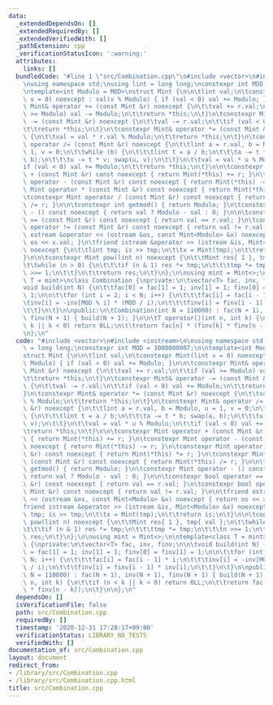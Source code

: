 ```yaml
---
data:
  _extendedDependsOn: []
  _extendedRequiredBy: []
  _extendedVerifiedWith: []
  _pathExtension: cpp
  _verificationStatusIcon: ':warning:'
  attributes:
    links: []
  bundledCode: "#line 1 \"src/Combination.cpp\"\n#include <vector>\n#include <iostream>\n\
    \nusing namespace std;\nusing lint = long long;\nconstexpr int MOD = 1000000007;\n\
    \ntemplate<int Modulo = MOD>\nstruct Mint {\n\n\tlint val;\n\tconstexpr Mint(lint\
    \ v = 0) noexcept : val(v % Modulo) { if (val < 0) val += Modulo; }\n\n\tconstexpr\
    \ Mint& operator += (const Mint &r) noexcept {\n\t\tval += r.val;\n\t\tif (val\
    \ >= Modulo) val -= Modulo;\n\t\treturn *this;\n\t}\n\tconstexpr Mint& operator\
    \ -= (const Mint &r) noexcept {\n\t\tval -= r.val;\n\t\tif (val < 0) val += Modulo;\n\
    \t\treturn *this;\n\t}\n\tconstexpr Mint& operator *= (const Mint &r) noexcept\
    \ {\n\t\tval = val * r.val % Modulo;\n\t\treturn *this;\n\t}\n\tconstexpr Mint&\
    \ operator /= (const Mint &r) noexcept {\n\t\tlint a = r.val, b = Modulo, u =\
    \ 1, v = 0;\n\t\twhile (b) {\n\t\t\tlint t = a / b;\n\t\t\ta -= t * b; swap(a,\
    \ b);\n\t\t\tu -= t * v; swap(u, v);\n\t\t}\n\t\tval = val * u % Modulo;\n\t\t\
    if (val < 0) val += Modulo;\n\t\treturn *this;\n\t}\n\n\tconstexpr Mint operator\
    \ + (const Mint &r) const noexcept { return Mint(*this) += r; }\n\tconstexpr Mint\
    \ operator - (const Mint &r) const noexcept { return Mint(*this) -= r; }\n\tconstexpr\
    \ Mint operator * (const Mint &r) const noexcept { return Mint(*this) *= r; }\n\
    \tconstexpr Mint operator / (const Mint &r) const noexcept { return Mint(*this)\
    \ /= r; }\n\n\tconstexpr int getmod() { return Modulo; }\n\tconstexpr Mint operator\
    \ - () const noexcept { return val ? Modulo - val : 0; }\n\n\tconstexpr bool operator\
    \ == (const Mint &r) const noexcept { return val == r.val; }\n\tconstexpr bool\
    \ operator != (const Mint &r) const noexcept { return val != r.val; }\n\n\tfriend\
    \ ostream &operator << (ostream &os, const Mint<Modulo> &x) noexcept { return\
    \ os << x.val; }\n\tfriend istream &operator >> (istream &is, Mint<Modulo> &x)\
    \ noexcept {\n\t\tlint tmp; is >> tmp;\n\t\tx = Mint(tmp);\n\t\treturn is;\n\t\
    }\n\n\tconstexpr Mint pow(lint n) noexcept {\n\t\tMint res{ 1 }, tmp{ val };\n\
    \t\twhile (n > 0) {\n\t\t\tif (n & 1) res *= tmp;\n\t\t\ttmp *= tmp;\n\t\t\tn\
    \ >>= 1;\n\t\t}\n\t\treturn res;\n\t}\n};\n\nusing mint = Mint<>;\n\ntemplate<class\
    \ T = mint>\nclass Combination {\nprivate:\n\tvector<T> fac, inv, finv;\n\n\t\
    void build(int N) {\n\t\tfac[0] = fac[1] = 1; inv[1] = 1; finv[0] = finv[1] =\
    \ 1;\n\n\t\tfor (int i = 2; i < N; i++) {\n\t\t\tfac[i] = fac[i - 1] * i;\n\t\t\
    \tinv[i] = -inv[MOD % i] * (MOD / i);\n\t\t\tfinv[i] = finv[i - 1] * inv[i];\n\
    \t\t}\n\t}\n\npublic:\n\tCombination(int N = 110000) : fac(N + 1), inv(N + 1),\
    \ finv(N + 1) { build(N + 1); }\n\n\tT operator()(int n, int k) {\n\t\tif (n <\
    \ k || k < 0) return 0LL;\n\t\treturn fac[n] * (finv[k] * finv[n - k]);\n\t}\n\
    \n};\n"
  code: "#include <vector>\n#include <iostream>\n\nusing namespace std;\nusing lint\
    \ = long long;\nconstexpr int MOD = 1000000007;\n\ntemplate<int Modulo = MOD>\n\
    struct Mint {\n\n\tlint val;\n\tconstexpr Mint(lint v = 0) noexcept : val(v %\
    \ Modulo) { if (val < 0) val += Modulo; }\n\n\tconstexpr Mint& operator += (const\
    \ Mint &r) noexcept {\n\t\tval += r.val;\n\t\tif (val >= Modulo) val -= Modulo;\n\
    \t\treturn *this;\n\t}\n\tconstexpr Mint& operator -= (const Mint &r) noexcept\
    \ {\n\t\tval -= r.val;\n\t\tif (val < 0) val += Modulo;\n\t\treturn *this;\n\t\
    }\n\tconstexpr Mint& operator *= (const Mint &r) noexcept {\n\t\tval = val * r.val\
    \ % Modulo;\n\t\treturn *this;\n\t}\n\tconstexpr Mint& operator /= (const Mint\
    \ &r) noexcept {\n\t\tlint a = r.val, b = Modulo, u = 1, v = 0;\n\t\twhile (b)\
    \ {\n\t\t\tlint t = a / b;\n\t\t\ta -= t * b; swap(a, b);\n\t\t\tu -= t * v; swap(u,\
    \ v);\n\t\t}\n\t\tval = val * u % Modulo;\n\t\tif (val < 0) val += Modulo;\n\t\
    \treturn *this;\n\t}\n\n\tconstexpr Mint operator + (const Mint &r) const noexcept\
    \ { return Mint(*this) += r; }\n\tconstexpr Mint operator - (const Mint &r) const\
    \ noexcept { return Mint(*this) -= r; }\n\tconstexpr Mint operator * (const Mint\
    \ &r) const noexcept { return Mint(*this) *= r; }\n\tconstexpr Mint operator /\
    \ (const Mint &r) const noexcept { return Mint(*this) /= r; }\n\n\tconstexpr int\
    \ getmod() { return Modulo; }\n\tconstexpr Mint operator - () const noexcept {\
    \ return val ? Modulo - val : 0; }\n\n\tconstexpr bool operator == (const Mint\
    \ &r) const noexcept { return val == r.val; }\n\tconstexpr bool operator != (const\
    \ Mint &r) const noexcept { return val != r.val; }\n\n\tfriend ostream &operator\
    \ << (ostream &os, const Mint<Modulo> &x) noexcept { return os << x.val; }\n\t\
    friend istream &operator >> (istream &is, Mint<Modulo> &x) noexcept {\n\t\tlint\
    \ tmp; is >> tmp;\n\t\tx = Mint(tmp);\n\t\treturn is;\n\t}\n\n\tconstexpr Mint\
    \ pow(lint n) noexcept {\n\t\tMint res{ 1 }, tmp{ val };\n\t\twhile (n > 0) {\n\
    \t\t\tif (n & 1) res *= tmp;\n\t\t\ttmp *= tmp;\n\t\t\tn >>= 1;\n\t\t}\n\t\treturn\
    \ res;\n\t}\n};\n\nusing mint = Mint<>;\n\ntemplate<class T = mint>\nclass Combination\
    \ {\nprivate:\n\tvector<T> fac, inv, finv;\n\n\tvoid build(int N) {\n\t\tfac[0]\
    \ = fac[1] = 1; inv[1] = 1; finv[0] = finv[1] = 1;\n\n\t\tfor (int i = 2; i <\
    \ N; i++) {\n\t\t\tfac[i] = fac[i - 1] * i;\n\t\t\tinv[i] = -inv[MOD % i] * (MOD\
    \ / i);\n\t\t\tfinv[i] = finv[i - 1] * inv[i];\n\t\t}\n\t}\n\npublic:\n\tCombination(int\
    \ N = 110000) : fac(N + 1), inv(N + 1), finv(N + 1) { build(N + 1); }\n\n\tT operator()(int\
    \ n, int k) {\n\t\tif (n < k || k < 0) return 0LL;\n\t\treturn fac[n] * (finv[k]\
    \ * finv[n - k]);\n\t}\n\n};\n"
  dependsOn: []
  isVerificationFile: false
  path: src/Combination.cpp
  requiredBy: []
  timestamp: '2020-12-31 17:28:17+09:00'
  verificationStatus: LIBRARY_NO_TESTS
  verifiedWith: []
documentation_of: src/Combination.cpp
layout: document
redirect_from:
- /library/src/Combination.cpp
- /library/src/Combination.cpp.html
title: src/Combination.cpp
---
```

